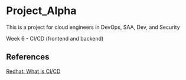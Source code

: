 # Project_Alpha
This is a project for cloud engineers in DevOps, SAA, Dev, and Security

Week 6 - CI/CD (frontend and backend)



## References

[Redhat: What is CI/CD ](https://www.redhat.com/en/topics/devops/what-is-ci-cd)
